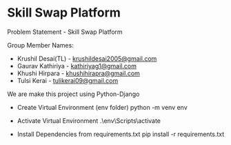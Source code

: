 # Skill Swap Platform

Problem Statement - Skill Swap Platform 

Group Member Names:

- Krushil Desai(TL) - krushildesai2005@gmail.com
- Gaurav Kathiriya - kathiriyag1@gmail.com
- Khushi Hirpara - khushihirapra@gmail.com
- Tulsi Kerai - tulikerai09@gmail.com


We are make this project using Python-Django




- Create Virtual Environment (env folder)
    python -m venv env

- Activate Virtual Environment
    .\env\Scripts\activate

- Install Dependencies from requirements.txt
    pip install -r requirements.txt